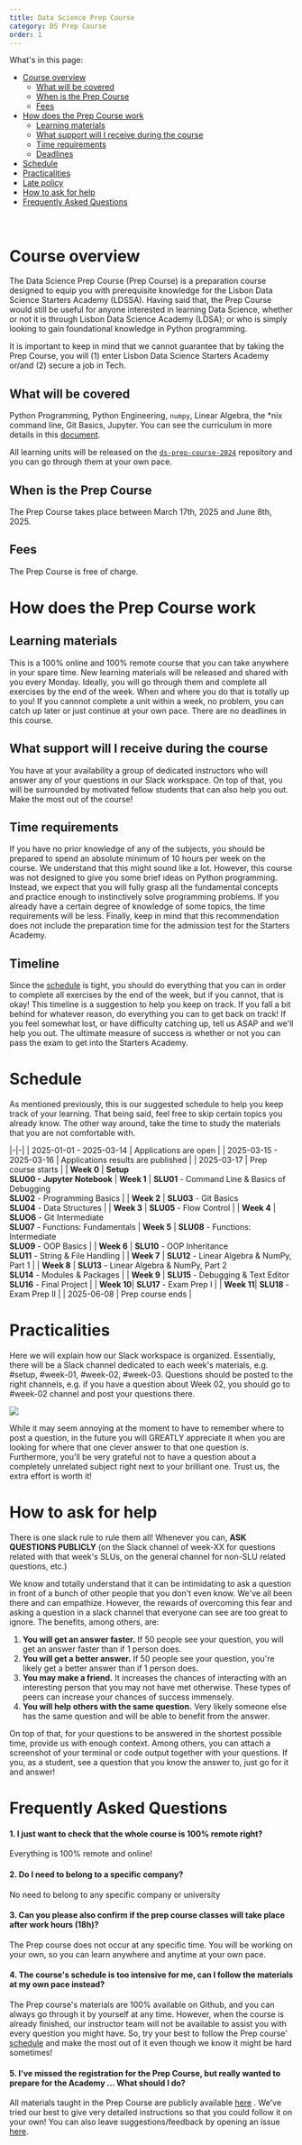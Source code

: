 ```yaml
---
title: Data Science Prep Course
category: DS Prep Course
order: 1
---
```


What's in this page:

- [Course overview](#course-overview)
    - [What will be covered](#what-will-be-covered)
    - [When is the Prep Course](#when-is-the-prep-course)
    - [Fees](#fees)
- [How does the Prep Course work](#how-does-the-prep-course-work)
    - [Learning materials](#learning-materials)
    - [What support will I receive during the course](#what-support-will-i-receive-during-the-course)
    - [Time requirements](#time-requirements)
    - [Deadlines](#deadlines)
- [Schedule](#schedule)
- [Practicalities](#practicalities)
- [Late policy](#late-policy)
- [How to ask for help](#how-to-ask-for-help)
- [Frequently Asked Questions](#frequently-asked-questions)

<br>

# Course overview

The Data Science Prep Course (Prep Course) is a preparation course designed to equip you with prerequisite knowledge for the Lisbon Data Science Starters Academy (LDSSA). Having said that, the Prep Course would still be useful for anyone interested in learning Data Science, whether or not it is through Lisbon Data Science Academy (LDSA); or who is simply looking to gain foundational knowledge in Python programming.

It is important to keep in mind that we cannot guarantee that by taking the Prep Course, you will (1) enter Lisbon Data Science Starters Academy or/and (2) secure a job in Tech.

## What will be covered

Python Programming, Python Engineering, `numpy`, Linear Algebra, the *nix command line, Git Basics, Jupyter. You can see the curriculum in more details in this [document](https://docs.google.com/spreadsheets/d/1_WGZA_NFwFNpzl4cnMfN6clHV0Z0OaxCwMTDKCHcEEw/edit#gid=2018895387).

All learning units will be released on the [`ds-prep-course-2024`](https://github.com/LDSSA/ds-prep-course-2024) repository and you can go through them at your own pace.

## When is the Prep Course
The Prep Course takes place between March 17th, 2025 and June 8th, 2025.

## Fees
The Prep Course is free of charge.

# How does the Prep Course work

## Learning materials
This is a 100% online and 100% remote course that you can take anywhere in your spare time.
New learning materials will be released and shared with you every Monday. Ideally, you will go through them and complete all exercises by the end of the week. When and where you do that is totally up to you! If you cannnot complete a unit within a week, no problem, you can catch up later or just continue at your own pace. There are no deadlines in this course.

## What support will I receive during the course
You have at your availability a group of dedicated instructors who will answer any of your questions in our Slack workspace. On top of that, you will be surrounded by motivated fellow students that can also help you out. Make the most out of the course!

## Time requirements
If you have no prior knowledge of any of the subjects, you should be prepared to spend an absolute minimum of 10 hours per week on the course. We understand that this might sound like a lot. However, this course was not designed to give you some brief ideas on Python programming. Instead, we expect that you will fully grasp all the fundamental concepts and practice enough to instinctively solve programming problems. If you already have a certain degree of knowledge of some topics, the time requirements will be less. Finally, keep in mind that this recommendation does not include the preparation time for the admission test for the Starters Academy.

## Timeline
Since the [schedule](#schedule) is tight, you should do everything that you can in order to complete all exercises by the end of the week, but if you cannot, that is okay! This timeline is a suggestion to help you keep on track. If you fall a bit behind for whatever reason, do everything you can to get back on track! If you feel somewhat lost, or have difficulty catching up, tell us ASAP and we'll help you out. The ultimate measure of success is whether or not you can pass the exam to get into the Starters Academy.

# Schedule
As mentioned previously, this is our suggested schedule to help you keep track of your learning. That being said, feel free to skip certain topics you already know. The other way around, take the time to study the materials that you are not comfortable with.

|-|-|
|  2025-01-01 - 2025-03-14 | Applications are open |
|  2025-03-15 - 2025-03-16 | Applications results are published |
|  2025-03-17 | Prep course starts |
| **Week 0** | **Setup** <br> **SLU00 - Jupyter Notebook**
| **Week 1** | **SLU01** - Command Line & Basics of Debugging <br> **SLU02** - Programming Basics |
| **Week 2** | **SLU03** - Git Basics <br> **SLU04** - Data Structures |
| **Week 3** | **SLU05** - Flow Control |
| **Week 4** | **SLUO6** - Git Intermediate <br> **SLU07** - Functions: Fundamentals 
| **Week 5** | **SLU08** - Functions: Intermediate <br> **SLU09** - OOP Basics |
| **Week 6** | **SLU10** - OOP Inheritance <br> **SLU11** - String & File Handling |
| **Week 7** | **SLU12** - Linear Algebra & NumPy, Part 1 |
| **Week 8** | **SLU13** - Linear Algebra & NumPy, Part 2 <br> **SLU14** - Modules & Packages |
| **Week 9** | **SLU15** - Debugging & Text Editor <br> **SLU16** - Final Project |
| **Week 10**| **SLU17** - Exam Prep I |
| **Week 11**| **SLU18** - Exam Prep II |
|  2025-06-08 | Prep course ends |

# Practicalities
Here we will explain how our Slack workspace is organized. Essentially, there will be a Slack channel dedicated to each week's materials, e.g. #setup, #week-01, #week-02, #week-03. Questions should be posted to the right channels, e.g. if you have a question about Week 02, you should go to #week-02 channel and post your questions there.

![](https://i.imgur.com/rF06usq.png)

While it may seem annoying at the moment to have to remember where to post a question, in the future you will GREATLY appreciate it when you are looking for where that one clever answer to that one question is. Furthermore, you'll be very grateful not to have a question about a completely unrelated subject right next to your brilliant one. Trust us, the extra effort is worth it!

# How to ask for help
There is one slack rule to rule them all! Whenever you can, **ASK QUESTIONS PUBLICLY** (on the Slack channel of week-XX for questions related with that week's SLUs, on the general channel for non-SLU related questions, etc.)

We know and totally understand that it can be intimidating to ask a question in front of a bunch of other people that you don't even know. We've all been there and can empathize. However, the rewards of overcoming this fear and asking a question in a slack channel that everyone can see are too great to ignore. The benefits, among others, are:

1. **You will get an answer faster.** If 50 people see your question, you will get an answer faster than if 1 person does.
1. **You will get a better answer.** If 50 people see your question, you're likely get a better answer than if 1 person does.
1. **You may make a friend.** It increases the chances of interacting with an interesting person that you may not have met otherwise. These types of peers can increase your chances of success immensely.
1. **You will help others with the same question.** Very likely someone else has the same question and will be able to benefit from the answer.

On top of that, for your questions to be answered in the shortest possible time, provide us with enough context. Among others, you can attach a screenshot of your terminal or code output together with your questions. If you, as a student, see a question that you know the answer to, just go for it and answer!

# Frequently Asked Questions

#### 1. I just want to check that the whole course is 100% remote right?
Everything is 100% remote and online!

#### 2. Do I need to belong to a specific company?
No need to belong to any specific company or university

#### 3. Can you please also confirm if the prep course classes will take place after work hours (18h)?
The Prep course does not occur at any specific time. You will be working on your own, so you can learn anywhere and anytime at your own pace.

#### 4. The course's schedule is too intensive for me, can I follow the materials at my own pace instead?
The Prep course's materials are 100% available on Github, and you can always go through it by yourself at any time. However, when the course is already finished, our instructor team will not be available to assist you with every question you might have. So, try your best to follow the Prep course' [schedule](#schedule) and make the most out of it even though we know it might be hard sometimes!

#### 5. **I've missed the registration for the Prep Course, but really wanted to prepare for the Academy ... What should I do?**
All materials taught in the Prep Course are publicly available [here](https://github.com/LDSSA/ds-prep-course-2024) . We've tried our best to give very detailed instructions so that you could follow it on your own! You can also leave suggestions/feedback by opening an issue [here](https://github.com/LDSSA/ds-prep-course-2024/issues).
